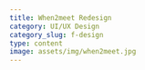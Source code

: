 ```yaml
---
title: When2meet Redesign
category: UI/UX Design
category_slug: f-design
type: content
image: assets/img/when2meet.jpg
---
```

